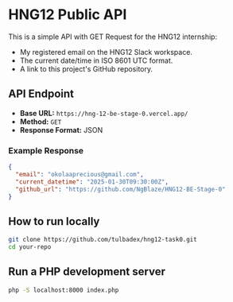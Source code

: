 # HNG12 Public API

This is a simple API with GET Request for the HNG12 internship:

- My registered email on the HNG12 Slack workspace.
- The current date/time in ISO 8601 UTC format.
- A link to this project's GitHub repository.

## API Endpoint

- **Base URL:** `https://hng-12-be-stage-0.vercel.app/`
- **Method:** `GET`
- **Response Format:** JSON

### Example Response

```json
{
  "email": "okolaaprecious@gmail.com",
  "current_datetime": "2025-01-30T09:30:00Z",
  "github_url": "https://github.com/NgBlaze/HNG12-BE-Stage-0"
}
```

## How to run locally

```bash
git clone https://github.com/tulbadex/hng12-task0.git
cd your-repo
```

## Run a PHP development server

```bash
php -S localhost:8000 index.php
```
